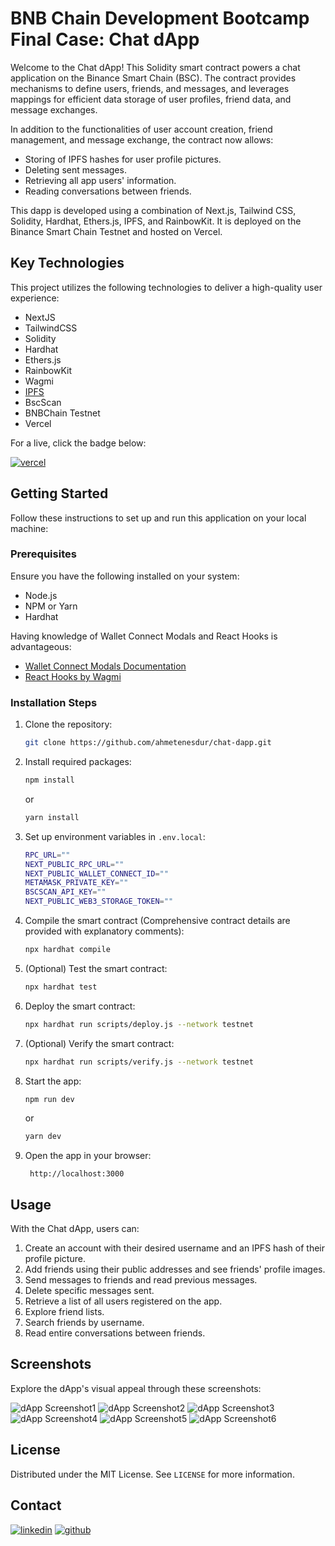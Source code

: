 # BNB Chain Development Bootcamp Final Case: Chat dApp

Welcome to the Chat dApp! This Solidity smart contract powers a chat application on the Binance Smart Chain (BSC). The contract provides mechanisms to define users, friends, and messages, and leverages mappings for efficient data storage of user profiles, friend data, and message exchanges.

In addition to the functionalities of user account creation, friend management, and message exchange, the contract now allows:

- Storing of IPFS hashes for user profile pictures.
- Deleting sent messages.
- Retrieving all app users' information.
- Reading conversations between friends.

This dapp is developed using a combination of Next.js, Tailwind CSS, Solidity, Hardhat, Ethers.js, IPFS, and RainbowKit. It is deployed on the Binance Smart Chain Testnet and hosted on Vercel.

## Key Technologies

This project utilizes the following technologies to deliver a high-quality user experience:

- NextJS
- TailwindCSS
- Solidity
- Hardhat
- Ethers.js
- RainbowKit
- Wagmi
- [IPFS](https://web3.storage/)
- BscScan
- BNBChain Testnet
- Vercel

For a live, click the badge below:

[![vercel](https://img.shields.io/badge/vercel-230?style=for-the-badge&logo=vercel&logoColor=white)](https://chat-dapp-hazel.vercel.app/)

<!-- GETTING STARTED -->

## Getting Started

Follow these instructions to set up and run this application on your local machine:

### Prerequisites

Ensure you have the following installed on your system:

- Node.js
- NPM or Yarn
- Hardhat

Having knowledge of Wallet Connect Modals and React Hooks is advantageous:

- [Wallet Connect Modals Documentation](https://www.rainbowkit.com/docs/introduction)
- [React Hooks by Wagmi](https://wagmi.sh/react/getting-started)

### Installation Steps

1.  Clone the repository:
    ```sh
    git clone https://github.com/ahmetenesdur/chat-dapp.git
    ```
2.  Install required packages:

    ```sh
    npm install
    ```

    or

    ```sh
    yarn install
    ```

3.  Set up environment variables in `.env.local`:
    ```sh
    RPC_URL=""
    NEXT_PUBLIC_RPC_URL=""
    NEXT_PUBLIC_WALLET_CONNECT_ID=""
    METAMASK_PRIVATE_KEY=""
    BSCSCAN_API_KEY=""
    NEXT_PUBLIC_WEB3_STORAGE_TOKEN=""
    ```
4.  Compile the smart contract (Comprehensive contract details are provided with explanatory comments):

    ```sh
    npx hardhat compile
    ```

5.  (Optional) Test the smart contract:

    ```sh
    npx hardhat test
    ```

6.  Deploy the smart contract:
    ```sh
    npx hardhat run scripts/deploy.js --network testnet
    ```
7.  (Optional) Verify the smart contract:

    ```sh
    npx hardhat run scripts/verify.js --network testnet
    ```

8.  Start the app:

    ```sh
    npm run dev
    ```

    or

    ```sh
    yarn dev
    ```

9.  Open the app in your browser:

         http://localhost:3000

    <!-- USAGE EXAMPLES -->

## Usage

With the Chat dApp, users can:

1.  Create an account with their desired username and an IPFS hash of their profile picture.
2.  Add friends using their public addresses and see friends' profile images.
3.  Send messages to friends and read previous messages.
4.  Delete specific messages sent.
5.  Retrieve a list of all users registered on the app.
6.  Explore friend lists.
7.  Search friends by username.
8.  Read entire conversations between friends.

## Screenshots

Explore the dApp's visual appeal through these screenshots:

![dApp Screenshot1](https://i.imgur.com/pl0hWdl.png)
![dApp Screenshot2](https://i.imgur.com/2sCXMvN.png)
![dApp Screenshot3](https://i.imgur.com/KuDAy68.png)
![dApp Screenshot4](https://i.imgur.com/RBuqnnW.png)
![dApp Screenshot5](https://i.imgur.com/GiLmK0X.png)
![dApp Screenshot6](https://i.imgur.com/ur2wHrS.png)

<!-- LICENSE -->

## License

Distributed under the MIT License. See `LICENSE` for more information.

<!-- CONTACT -->

## Contact

[![linkedin](https://img.shields.io/badge/linkedin-230?style=for-the-badge&logo=linkedin&logoColor=white)](https://www.linkedin.com/in/ahmetenesdur/) [![github](https://img.shields.io/badge/github-230?style=for-the-badge&logo=github&logoColor=white)](https://github.com/ahmetenesdur)
